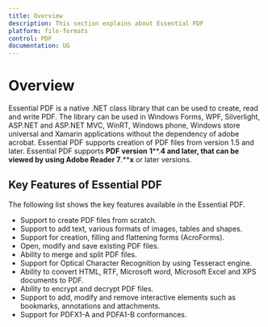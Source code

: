 ```yaml
---
title: Overview
description: This section explains about Essential PDF
platform: file-formats
control: PDF
documentation: UG
---
```

# Overview

Essential PDF is a native .NET class library that can be used to create, read and write PDF. The library can be used in Windows Forms, WPF, Silverlight, ASP.NET and ASP.NET MVC, WinRT, Windows phone, Windows store universal and Xamarin applications without the dependency of adobe acrobat. Essential PDF supports creation of PDF files from version 1.5 and later. Essential PDF supports **PDF** **version** **1****.****4** and later, that can be viewed by using **Adobe** **Reader** **7****.****x** or later versions.

## Key Features of Essential PDF

The following list shows the key features available in the Essential PDF.

* Support to create PDF files from scratch.
* Support to add text, various formats of images, tables and shapes.
* Support for creation, filling and flattening forms (AcroForms).   
* Open, modify and save existing PDF files.
* Ability to merge and split PDF files.
* Support for Optical Character Recognition by using Tesseract engine.
* Ability to convert HTML, RTF, Microsoft word, Microsoft Excel and XPS documents to PDF.
* Ability to encrypt and decrypt PDF files.
* Support to add, modify and remove interactive elements such as bookmarks, annotations and attachments.
* Support for PDFX1-A and PDFA1-B conformances.

